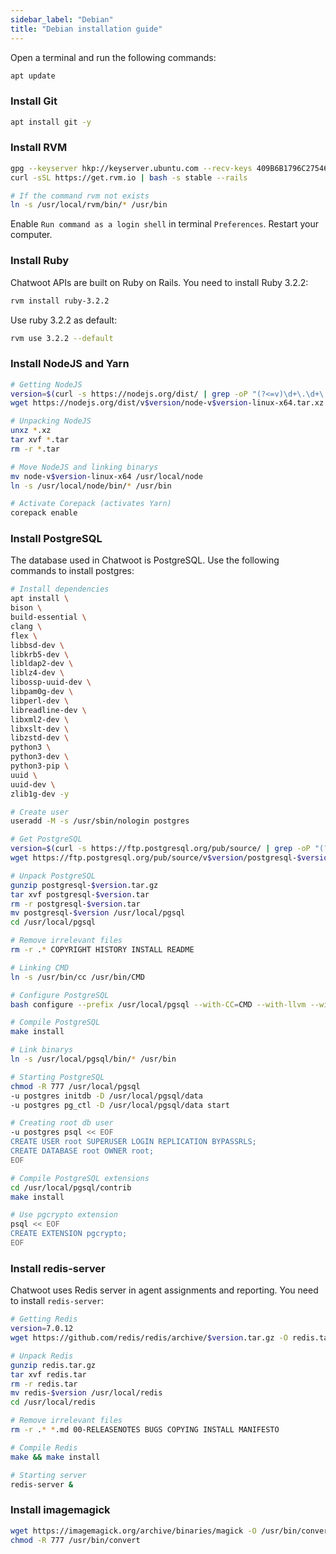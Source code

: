 ```yaml
---
sidebar_label: "Debian"
title: "Debian installation guide"
---
```


Open a terminal and run the following commands:

```bash
apt update
```

### Install Git

```bash
apt install git -y
```

### Install RVM

```bash
gpg --keyserver hkp://keyserver.ubuntu.com --recv-keys 409B6B1796C275462A1703113804BB82D39DC0E3 7D2BAF1CF37B13E2069D6956105BD0E739499BDB
curl -sSL https://get.rvm.io | bash -s stable --rails

# If the command rvm not exists
ln -s /usr/local/rvm/bin/* /usr/bin
```

Enable `Run command as a login shell` in terminal `Preferences`. Restart your computer.

### Install Ruby

Chatwoot APIs are built on Ruby on Rails. You need to install Ruby 3.2.2:

```bash
rvm install ruby-3.2.2
```

Use ruby 3.2.2 as default:

```bash
rvm use 3.2.2 --default
```

### Install NodeJS and Yarn
```bash
# Getting NodeJS
version=$(curl -s https://nodejs.org/dist/ | grep -oP "(?<=v)\d+\.\d+\.\d+" | sort -rV | head -n 1)
wget https://nodejs.org/dist/v$version/node-v$version-linux-x64.tar.xz

# Unpacking NodeJS
unxz *.xz
tar xvf *.tar
rm -r *.tar

# Move NodeJS and linking binarys
mv node-v$version-linux-x64 /usr/local/node
ln -s /usr/local/node/bin/* /usr/bin

# Activate Corepack (activates Yarn)
corepack enable
```

### Install PostgreSQL

The database used in Chatwoot is PostgreSQL. Use the following commands to install postgres:

```bash
# Install dependencies
apt install \
bison \
build-essential \
clang \
flex \
libbsd-dev \
libkrb5-dev \
libldap2-dev \
liblz4-dev \
libossp-uuid-dev \
libpam0g-dev \
libperl-dev \
libreadline-dev \
libxml2-dev \
libxslt-dev \
libzstd-dev \
python3 \
python3-dev \
python3-pip \
uuid \
uuid-dev \
zlib1g-dev -y

# Create user
useradd -M -s /usr/sbin/nologin postgres

# Get PostgreSQL
version=$(curl -s https://ftp.postgresql.org/pub/source/ | grep -oP "(?<=v)\d+\.\d+" | sort -rV | head -n 1)
wget https://ftp.postgresql.org/pub/source/v$version/postgresql-$version.tar.gz

# Unpack PostgreSQL
gunzip postgresql-$version.tar.gz
tar xvf postgresql-$version.tar
rm -r postgresql-$version.tar
mv postgresql-$version /usr/local/pgsql
cd /usr/local/pgsql

# Remove irrelevant files
rm -r .* COPYRIGHT HISTORY INSTALL README

# Linking CMD
ln -s /usr/bin/cc /usr/bin/CMD

# Configure PostgreSQL
bash configure --prefix /usr/local/pgsql --with-CC=CMD --with-llvm --with-tcl --with-perl --with-python --with-gssapi --with-pam --with-ldap --with-selinux --with-libedit-preferred --with-uuid=LIB --with-ossp-uuid --with-libxml --with-libxslt --with-lz4 --with-zstd --with-ssl=LIB --with-openssl

# Compile PostgreSQL
make install

# Link binarys
ln -s /usr/local/pgsql/bin/* /usr/bin

# Starting PostgreSQL
chmod -R 777 /usr/local/pgsql
-u postgres initdb -D /usr/local/pgsql/data
-u postgres pg_ctl -D /usr/local/pgsql/data start

# Creating root db user
-u postgres psql << EOF
CREATE USER root SUPERUSER LOGIN REPLICATION BYPASSRLS;
CREATE DATABASE root OWNER root;
EOF

# Compile PostgreSQL extensions
cd /usr/local/pgsql/contrib
make install

# Use pgcrypto extension
psql << EOF
CREATE EXTENSION pgcrypto;
EOF
```

### Install redis-server

Chatwoot uses Redis server in agent assignments and reporting. You need to install `redis-server`:

```bash
# Getting Redis
version=7.0.12
wget https://github.com/redis/redis/archive/$version.tar.gz -O redis.tar.gz

# Unpack Redis
gunzip redis.tar.gz
tar xvf redis.tar
rm -r redis.tar
mv redis-$version /usr/local/redis
cd /usr/local/redis

# Remove irrelevant files
rm -r .* *.md 00-RELEASENOTES BUGS COPYING INSTALL MANIFESTO

# Compile Redis
make && make install

# Starting server
redis-server &
```

### Install imagemagick

```bash
wget https://imagemagick.org/archive/binaries/magick -O /usr/bin/convert
chmod -R 777 /usr/bin/convert
```